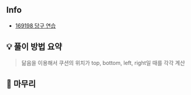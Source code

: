 ## Info
- [169198 당구 연습](https://school.programmers.co.kr/learn/courses/30/lessons/169198)

## 💡 풀이 방법 요약
> 닮음을 이용해서 쿠션의 위치가 top, bottom, left, right일 때를 각각 계산

## 🙂 마무리

